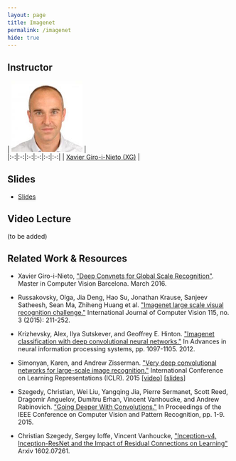 ```yaml
---
layout: page
title: Imagenet
permalink: /imagenet
hide: true
---
```


## Instructor

| ![Xavier Giro-i-Nieto][XavierGiro-photo] |  
|:-:|:-:|:-:|:-:|:-:|:-:|
| [Xavier Giro-i-Nieto (XG)](XavierGiro-web) |

[XavierGiro-web]: https://imatge.upc.edu/web/people/xavier-giro
[XavierGiro-photo]: img/instructors/XavierGiro.jpg "Xavier Giro-i-Nieto"


## Slides

* [Slides](slides/D2L4-imagenet.pdf)

## Video Lecture

(to be added)

## Related Work & Resources

* Xavier Giro-i-Nieto, ["Deep Convnets for Global Scale Recognition"](http://www.slideshare.net/xavigiro/deep-convnets-for-global-recognition). Master in Computer Vision Barcelona. March 2016.

* Russakovsky, Olga, Jia Deng, Hao Su, Jonathan Krause, Sanjeev Satheesh, Sean Ma, Zhiheng Huang et al. ["Imagenet large scale visual recognition challenge."](http://arxiv.org/abs/1409.0575) International Journal of Computer Vision 115, no. 3 (2015): 211-252.

* Krizhevsky, Alex, Ilya Sutskever, and Geoffrey E. Hinton. ["Imagenet classification with deep convolutional neural networks."](http://papers.nips.cc/paper/4824-imagenet-classification-w) In Advances in neural information processing systems, pp. 1097-1105. 2012.

* Simonyan, Karen, and Andrew Zisserman. ["Very deep convolutional networks for large-scale image recognition."](http://www.robots.ox.ac.uk/~vgg/research/very_deep/) International Conference on Learning Representations (ICLR). 2015 [[video](https://www.youtube.com/watch?v=OQe-9P51Z0s&feature=youtu.be)] [[slides](http://www.iclr.cc/lib/exe/fetch.php?media=iclr2015:simonyan-iclr2015.pdf)]

* Szegedy, Christian, Wei Liu, Yangqing Jia, Pierre Sermanet, Scott Reed, Dragomir Anguelov, Dumitru Erhan, Vincent Vanhoucke, and Andrew Rabinovich. ["Going Deeper With Convolutions."](http://www.cv-foundation.org/openaccess/content_cvpr_2015/html/Szegedy_Going_Deeper_With_2015_CVPR_paper.html) In Proceedings of the IEEE Conference on Computer Vision and Pattern Recognition, pp. 1-9. 2015.

* Christian Szegedy, Sergey Ioffe, Vincent Vanhoucke, ["Inception-v4, Inception-ResNet and the Impact of Residual Connections on Learning"](http://arxiv.org/abs/1602.07261) Arxiv 1602.07261.
